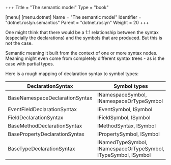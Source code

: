 +++
Title = "The semantic model"
Type = "book"

[menu]
  [menu.dotnet]
    Name = "The semantic model"
    Identifier = "dotnet.roslyn.semantics"
    Parent = "dotnet.roslyn"
    Weight = 20
+++

One might think that there would be a 1:1 relationship between the syntax (especially the declarations) and the symbols that are produced. But this is not the case.

Semantic meaning it built from the context of one or more syntax nodes. Meaning might even come from completely different syntax trees - as is the case with partial types.

Here is a rough mapping of declaration syntax to symbol types:

| DeclarationSyntax              | Symbol types                                                   |
| ------------------------------ | -------------------------------------------------------------- |
| BaseNamespaceDeclarationSyntax | INamespaceSymbol, INamespaceOrTypeSymbol                       |
| EventFieldDeclarationSyntax    | IEventSymbol, ISymbol                                          |
| FieldDeclarationSyntax         | IFieldSymbol, ISymbol                                          |
| BaseMethodDeclarationSyntax    | IMethodSyntax, ISymbol                                         |
| BasePropertyDeclarationSyntax  | IPropertySymbol, ISymbol                                       |
| BaseTypeDeclarationSyntax      | INamedTypeSymbol, INamespaceOrTypeSymbol, ITypeSymbol, ISymbol |

